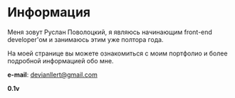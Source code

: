 # Информация

Меня зовут Руслан Поволоцкий, я являюсь начинающим front-end developer'ом и занимаюсь этим уже полтора года.

На моей странице вы можете ознакомиться с моим портфолио и более подробной информацией обо мне.

**e-mail**: devianllert@gmail.com

**0.1v**